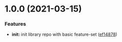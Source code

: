 # 1.0.0 (2021-03-15)


### Features

* **init:** init library repo with basic feature-set ([ef14878](https://github.com/mister-what/readable-expressions/commit/ef148784adf247a5349a997f9a9b418f410375b0))
